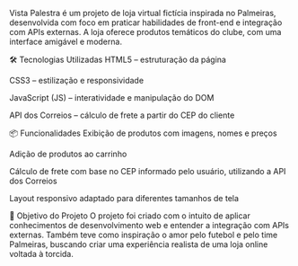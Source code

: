 Vista Palestra é um projeto de loja virtual fictícia inspirada no Palmeiras, desenvolvida com foco em praticar habilidades de front-end e integração com APIs externas. A loja oferece produtos temáticos do clube, com uma interface amigável e moderna.

🛠️ Tecnologias Utilizadas
HTML5 – estruturação da página

CSS3 – estilização e responsividade

JavaScript (JS) – interatividade e manipulação do DOM

API dos Correios – cálculo de frete a partir do CEP do cliente

📦 Funcionalidades
Exibição de produtos com imagens, nomes e preços

Adição de produtos ao carrinho

Cálculo de frete com base no CEP informado pelo usuário, utilizando a API dos Correios

Layout responsivo adaptado para diferentes tamanhos de tela

🚀 Objetivo do Projeto
O projeto foi criado com o intuito de aplicar conhecimentos de desenvolvimento web e entender a integração com APIs externas. Também teve como inspiração o amor pelo futebol e pelo time Palmeiras, buscando criar uma experiência realista de uma loja online voltada à torcida.
